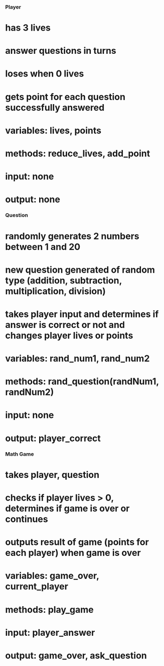 ### Player
# has 3 lives
# answer questions in turns
# loses when 0 lives
# gets point for each question successfully answered
# variables: lives, points
# methods: reduce_lives, add_point
# input: none
# output: none

### Question
# randomly generates 2 numbers between 1 and 20
# new question generated of random type (addition, subtraction, multiplication, division)
# takes player input and determines if answer is correct or not and changes player lives or points
# variables: rand_num1, rand_num2
# methods: rand_question(randNum1, randNum2)
# input: none
# output: player_correct

### Math Game
# takes player, question
# checks if player lives > 0, determines if game is over or continues
# outputs result of game (points for each player) when game is over
# variables: game_over, current_player
# methods: play_game
# input: player_answer
# output: game_over, ask_question


